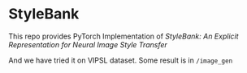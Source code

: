 # StyleBank
This repo provides PyTorch Implementation of *StyleBank: An Explicit Representation for Neural Image Style Transfer*

And we have tried it on VIPSL dataset.
Some result is in `/image_gen`
